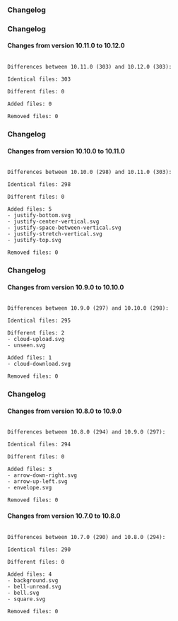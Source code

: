 ### Changelog

### Changelog

#### Changes from version 10.11.0 to 10.12.0

```

Differences between 10.11.0 (303) and 10.12.0 (303): 

Identical files: 303

Different files: 0

Added files: 0

Removed files: 0
```


### Changelog

#### Changes from version 10.10.0 to 10.11.0

```

Differences between 10.10.0 (298) and 10.11.0 (303): 

Identical files: 298

Different files: 0

Added files: 5
- justify-bottom.svg
- justify-center-vertical.svg
- justify-space-between-vertical.svg
- justify-stretch-vertical.svg
- justify-top.svg

Removed files: 0
```


### Changelog

#### Changes from version 10.9.0 to 10.10.0

```

Differences between 10.9.0 (297) and 10.10.0 (298): 

Identical files: 295

Different files: 2
- cloud-upload.svg
- unseen.svg

Added files: 1
- cloud-download.svg

Removed files: 0
```


### Changelog

#### Changes from version 10.8.0 to 10.9.0

```

Differences between 10.8.0 (294) and 10.9.0 (297): 

Identical files: 294

Different files: 0

Added files: 3
- arrow-down-right.svg
- arrow-up-left.svg
- envelope.svg

Removed files: 0
```


#### Changes from version 10.7.0 to 10.8.0

```

Differences between 10.7.0 (290) and 10.8.0 (294):

Identical files: 290

Different files: 0

Added files: 4
- background.svg
- bell-unread.svg
- bell.svg
- square.svg

Removed files: 0
```
